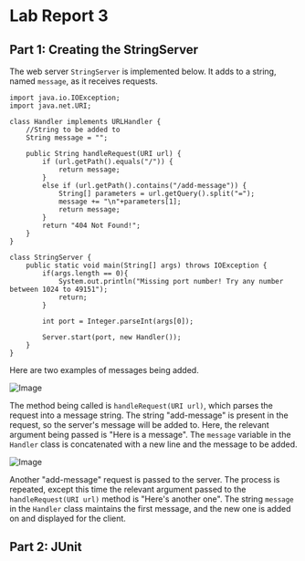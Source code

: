 # Lab Report 3

## Part 1: Creating the StringServer
The web server `StringServer` is implemented below. It adds to a string, named `message`, as it receives requests.
```
import java.io.IOException;
import java.net.URI;

class Handler implements URLHandler {
    //String to be added to
    String message = "";

    public String handleRequest(URI url) {
        if (url.getPath().equals("/")) {
            return message;
        }
        else if (url.getPath().contains("/add-message")) {
            String[] parameters = url.getQuery().split("=");
            message += "\n"+parameters[1];
            return message;
        }
        return "404 Not Found!";
    }
}

class StringServer {
    public static void main(String[] args) throws IOException {
        if(args.length == 0){
            System.out.println("Missing port number! Try any number between 1024 to 49151");
            return;
        }

        int port = Integer.parseInt(args[0]);

        Server.start(port, new Handler());
    }
}
```

Here are two examples of messages being added.

![Image]()

The method being called is `handleRequest(URI url)`, which parses the request into a message string. The string "add-message" is present in the request, so the server's message will be added to. Here, the relevant argument being passed is "Here is a message". The `message` variable in the `Handler` class is concatenated with a new line and the message to be added.

![Image]()

Another "add-message" request is passed to the server. The process is repeated, except this time the relevant argument passed to the `handleRequest(URI url)` method is "Here's another one". The string `message` in the `Handler` class maintains the first message, and the new one is added on and displayed for the client.

## Part 2: JUnit

